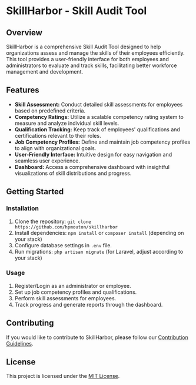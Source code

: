 # SkillHarbor - Skill Audit Tool

## Overview

SkillHarbor is a comprehensive Skill Audit Tool designed to help organizations assess and manage the skills of their employees efficiently. This tool provides a user-friendly interface for both employees and administrators to evaluate and track skills, facilitating better workforce management and development.

## Features

- **Skill Assessment:** Conduct detailed skill assessments for employees based on predefined criteria.
- **Competency Ratings:** Utilize a scalable competency rating system to measure and analyze individual skill levels.
- **Qualification Tracking:** Keep track of employees' qualifications and certifications relevant to their roles.
- **Job Competency Profiles:** Define and maintain job competency profiles to align with organizational goals.
- **User-Friendly Interface:** Intuitive design for easy navigation and seamless user experience.
- **Dashboard:** Access a comprehensive dashboard with insightful visualizations of skill distributions and progress.

## Getting Started

### Installation

1. Clone the repository: `git clone https://github.com/hpmouton/skillharbor`
2. Install dependencies: `npm install` or `composer install` (depending on your stack)
3. Configure database settings in `.env` file.
4. Run migrations: `php artisan migrate` (for Laravel, adjust according to your stack)

### Usage

1. Register/Login as an administrator or employee.
2. Set up job competency profiles and qualifications.
3. Perform skill assessments for employees.
4. Track progress and generate reports through the dashboard.

## Contributing

If you would like to contribute to SkillHarbor, please follow our [Contribution Guidelines](CONTRIBUTING.md).

## License

This project is licensed under the [MIT License](LICENSE).
